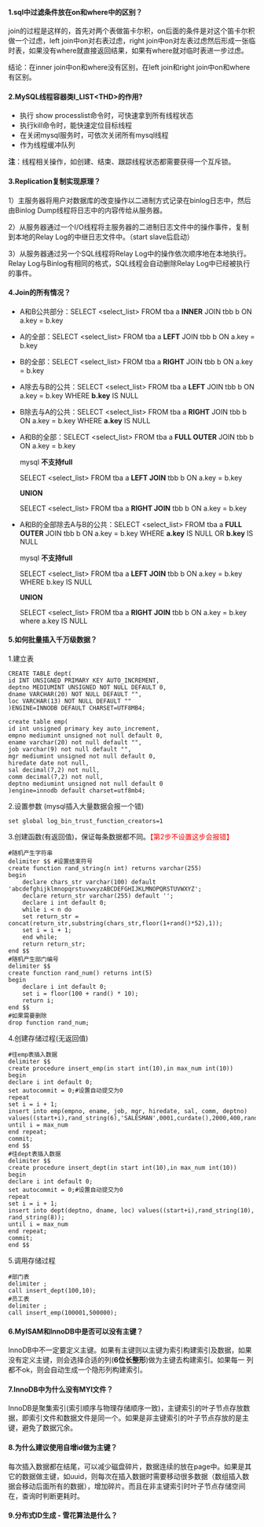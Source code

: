 #### 1.sql中过滤条件放在on和where中的区别？

​	join的过程是这样的，首先对两个表做笛卡尔积，on后面的条件是对这个笛卡尔积做一个过虑，left join中on对右表过虑，right join中on对左表过虑然后形成一张临时表，如果没有where就直接返回结果，如果有where就对临时表进一步过虑。

结论：在inner join中on和where没有区别，在left join和right join中on和where有区别。

#### 2.MySQL线程容器类I_LIST\<THD>的作用?

- 执行 show processlist命令时，可快速拿到所有线程状态
- 执行kill命令时，能快速定位目标线程
- 在关闭mysql服务时，可依次关闭所有mysql线程
- 作为线程缓冲队列

**注**：线程相关操作，如创建、结束、跟踪线程状态都需要获得一个互斥锁。

#### 3.Replication复制实现原理？

1）主服务器将用户对数据库的改变操作以二进制方式记录在binlog日志中，然后由Binlog Dump线程将日志中的内容传给从服务器。

2）从服务器通过一个I/O线程将主服务器的二进制日志文件中的操作事件，复制到本地的Relay Log的中继日志文件中。（start slave后启动）

3）从服务器通过另一个SQL线程将Relay Log中的操作依次顺序地在本地执行。Relay Log与Binlog有相同的格式，SQL线程会自动删除Relay Log中已经被执行的事件。

#### 4.Join的所有情况？

- A和B公共部分：SELECT <select_list> FROM tba a **INNER** JOIN tbb b ON a.key = b.key

- A的全部：SELECT <select_list> FROM tba a **LEFT** JOIN tbb b ON a.key = b.key
- B的全部：SELECT <select_list> FROM tba a **RIGHT** JOIN tbb b ON a.key = b.key

- A除去与B的公共：SELECT <select_list> FROM tba a **LEFT** JOIN tbb b ON a.key = b.key WHERE **b.key** IS NULL

- B除去与A的公共：SELECT <select_list> FROM tba a **RIGHT** JOIN tbb b ON a.key = b.key WHERE **a.key** IS NULL

- A和B的全部：SELECT <select_list> FROM tba a **FULL OUTER** JOIN tbb b ON a.key = b.key

  mysql **不支持full**

  SELECT <select_list> FROM tba a **LEFT JOIN** tbb b ON a.key = b.key 

  **UNION** 

  SELECT <select_list> FROM tba a **RIGHT JOIN** tbb b ON a.key = b.key 

- A和B的全部除去A与B的公共：SELECT <select_list> FROM tba a **FULL OUTER** JOIN tbb b ON a.key = b.key WHERE **a.key** IS NULL OR **b.key** IS NULL

  mysql **不支持full**

  SELECT <select_list> FROM tba a **LEFT JOIN** tbb b ON a.key = b.key  WHERE b.key IS NULL

  **UNION** 

  SELECT <select_list> FROM tba a **RIGHT JOIN** tbb b ON a.key = b.key where a.key IS NULL

#### 5.如何批量插入千万级数据？

1.建立表

```mysql
CREATE TABLE dept(
id INT UNSIGNED PRIMARY KEY AUTO_INCREMENT,
deptno MEDIUMINT UNSIGNED NOT NULL DEFAULT 0,
dname VARCHAR(20) NOT NULL DEFAULT "",
loc VARCHAR(13) NOT NULL DEFAULT ""
)ENGINE=INNODB DEFAULT CHARSET=UTF8MB4;

create table emp(
id int unsigned primary key auto_increment,
empno mediumint unsigned not null default 0,
ename varchar(20) not null default "",
job varchar(9) not null default "",
mgr mediumint unsigned not null default 0,
hiredate date not null,
sal decimal(7,2) not null,
comm decimal(7,2) not null,
deptno mediumint unsigned not null default 0
)engine=innodb default charset=utf8mb4;
```

2.设置参数 (mysql插入大量数据会报一个错)

```mysql
set global log_bin_trust_function_creators=1
```

3.创建函数(有返回值)，保证每条数据都不同。<span style='color:red'>【第2步不设置这步会报错】</span>

```mysql
#随机产生字符串
delimiter $$ #设置结束符号
create function rand_string(n int) returns varchar(255)
begin
	declare chars_str varchar(100) default 'abcdefghijklmnopqrstuvwxyzABCDEFGHIJKLMNOPQRSTUVWXYZ';
	declare return_str varchar(255) default '';
	declare i int default 0;
	while i < n do
	set return_str = concat(return_str,substring(chars_str,floor(1+rand()*52),1));
	set i = i + 1;
	end while;
	return return_str;
end $$
#随机产生部门编号
delimiter $$
create function rand_num() returns int(5)
begin
	declare i int default 0;
	set i = floor(100 + rand() * 10);
	return i;
end $$
#如果需要删除
drop function rand_num;
```

4.创建存储过程(无返回值)

```mysql
#往emp表插入数据
delimiter $$
create procedure insert_emp(in start int(10),in max_num int(10))
begin
declare i int default 0;
set autocommit = 0;#设置自动提交为0
repeat
set i = i + 1;
insert into emp(empno, ename, job, mgr, hiredate, sal, comm, deptno) values((start+i),rand_string(6),'SALESMAN',0001,curdate(),2000,400,rand_num());
until i = max_num
end repeat;
commit;
end $$
#往dept表插入数据
delimiter $$
create procedure insert_dept(in start int(10),in max_num int(10))
begin
declare i int default 0;
set autocommit = 0;#设置自动提交为0
repeat
set i = i + 1;
insert into dept(deptno, dname, loc) values((start+i),rand_string(10), rand_string(8));
until i = max_num
end repeat;
commit;
end $$
```

5.调用存储过程

```mysql
#部门表
delimiter ;
call insert_dept(100,10);
#员工表
delimiter ;
call insert_emp(100001,500000);
```

#### 6.MyISAM和InnoDB中是否可以没有主键？

​	InnoDB中不一定要定义主键。如果有主键则以主键为索引构建索引及数据，如果没有定义主键，则会选择合适的列(**6位长整形**)做为主键去构建索引。如果每一 列都不ok，则会自动生成一个隐形列构建索引。

#### 7.InnoDB中为什么没有MYI文件？

​	InnoDB是聚集索引(索引顺序与物理存储顺序一致)，主键索引的叶子节点存放数据，即索引文件和数据文件是同一个。如果是非主键索引的叶子节点存放的是主键，避免了数据冗余。

#### 8.为什么建议使用自增id做为主键？

​	每次插入数据都在结尾，可以减少磁盘碎片，数据连续的放在page中。如果是其它的数据做主键，如uuid，则每次在插入数据时需要移动很多数据（数组插入数据会移动后面所有的数据），增加碎片。而且在非主键索引时叶子节点存储空间在，查询时判断更耗时。

#### 9.分布式ID生成 - 雪花算法是什么？
